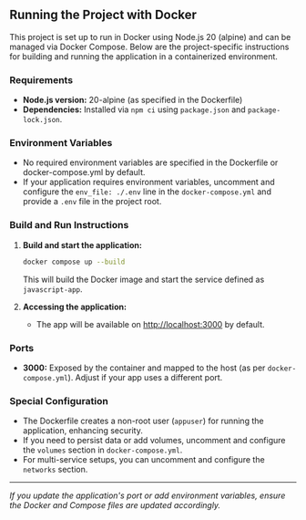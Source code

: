 ## Running the Project with Docker

This project is set up to run in Docker using Node.js 20 (alpine) and can be managed via Docker Compose. Below are the project-specific instructions for building and running the application in a containerized environment.

### Requirements
- **Node.js version:** 20-alpine (as specified in the Dockerfile)
- **Dependencies:** Installed via `npm ci` using `package.json` and `package-lock.json`.

### Environment Variables
- No required environment variables are specified in the Dockerfile or docker-compose.yml by default.
- If your application requires environment variables, uncomment and configure the `env_file: ./.env` line in the `docker-compose.yml` and provide a `.env` file in the project root.

### Build and Run Instructions
1. **Build and start the application:**
   ```sh
   docker compose up --build
   ```
   This will build the Docker image and start the service defined as `javascript-app`.

2. **Accessing the application:**
   - The app will be available on [http://localhost:3000](http://localhost:3000) by default.

### Ports
- **3000:** Exposed by the container and mapped to the host (as per `docker-compose.yml`). Adjust if your app uses a different port.

### Special Configuration
- The Dockerfile creates a non-root user (`appuser`) for running the application, enhancing security.
- If you need to persist data or add volumes, uncomment and configure the `volumes` section in `docker-compose.yml`.
- For multi-service setups, you can uncomment and configure the `networks` section.

---

_If you update the application's port or add environment variables, ensure the Docker and Compose files are updated accordingly._